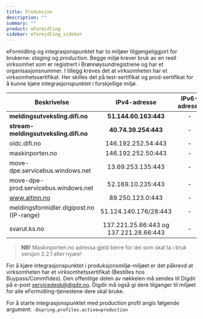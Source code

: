 ```yaml
---
title: Produksjon
description: ""
summary: ""
product: eFormidling
sidebar: eformidling_sidebar
---
```


eFormidling og integrasjonspunktet har to miljøer tilgjengeliggjort for brukerne: *staging* og *production*. Begge miljø krever bruk av en reell virksomhet som er registrert i Brønnøysundregistrene og har et organisasjonsnummer. I tillegg kreves det at virksomheten har et virksomhetssertifikat. Her skilles det på test-sertifikat og prod-sertifikat for å kunne kjøre integrasjonspunktet i forskjellige miljø.



|    Beskrivelse    | IPv4-adresse | IPv6-adresse | Tjeneste |
| ------------- |:-------------:| :-----:| :------:|
| **meldingsutveksling.difi.no** | **51.144.60.163:443** | - | **Alle** |
| **stream-meldingsutveksling.difi.no** | 	**40.74.39.254:443**  | - | **Alle** |
| oidc.difi.no | 146.192.252.54:443	 | - | Alle |
| maskinporten.no | 146.192.252.50:443 | - | Alle |
| move-dpe.servicebus.windows.net	 | 13.69.253.135:443 | - | DPE | 
| move-dpe-prod.servicebus.windows.net	 | 52.169.10.235:443 | - | DPE | 
| www.altinn.no | 89.250.123.0:443 | - | DPO/DPV |
| meldingsformidler.digipost.no (IP-range) | 51.124.140.176/28:443| -  | DPI |
| svarut.ks.no | 137.221.25.66:443 og 137.221.28.66:443 | - | DPF |

> **NB!** Maskinporten.no adressa gjeld berre for dei som skal ta i bruk versjon 2.2.1 eller nyare!



For å kjøre integrasjonspunktet i produksjonsmiljø-miljøet er det påkrevd at virksomheten har et virksomhetssertifikat (Bestilles hos Buypass/Commfides). Den offentlige delen av nøkkelen må sendes til Digdir på e-post  <a href="mailto:servicedesk@digdir.no">servicedesk@digdir.no</a>. Digdir må også gi dere tilganger til miljøet for alle eFormidling-tjenestene dere skal bruke.

For å starte integrasjonspunktet med production profil angis følgende argument:
```-Dspring.profiles.active=production```
